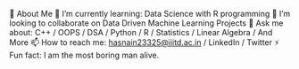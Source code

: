🌟 About Me
🌱 I’m currently learning: Data Science with R programming
👯 I’m looking to collaborate on Data Driven Machine Learning Projects
💬 Ask me about: C++ / OOPS / DSA / Python / R / Statistics / Linear Algebra / And More
📫 How to reach me: hasnain23325@iiitd.ac.in / LinkedIn / Twitter
⚡ Fun fact: I am the most boring man alive. 

<!---
Hasnain-3764/Hasnain-3764 is a ✨ special ✨ repository because its `README.md` (this file) appears on your GitHub profile.
You can click the Preview link to take a look at your changes.
--->
